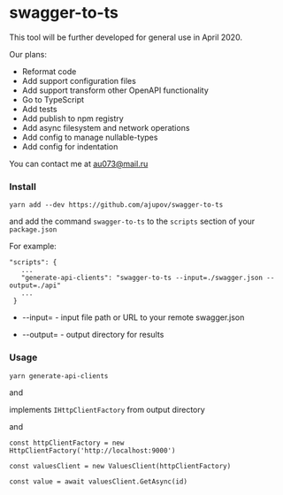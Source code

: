 # swagger-to-ts

This tool will be further developed for general use in April 2020.

Our plans:

-   Reformat code
-   Add support configuration files
-   Add support transform other OpenAPI functionality
-   Go to TypeScript
-   Add tests
-   Add publish to npm registry
-   Add async filesystem and network operations
-   Add config to manage nullable-types
-   Add config for indentation

You can contact me at au073@mail.ru

### Install

`yarn add --dev https://github.com/ajupov/swagger-to-ts`

and add the command `swagger-to-ts` to the `scripts` section of your `package.json`

For example:

```
"scripts": {
   ...
   "generate-api-clients": "swagger-to-ts --input=./swagger.json --output=./api"
   ...
 }
```

-   --input= - input file path or URL to your remote swagger.json

-   --output= - output directory for results

### Usage

`yarn generate-api-clients`

and

implements `IHttpClientFactory` from output directory

and

```
const httpClientFactory = new HttpClientFactory('http://localhost:9000')

const valuesClient = new ValuesClient(httpClientFactory)

const value = await valuesClient.GetAsync(id)

```
